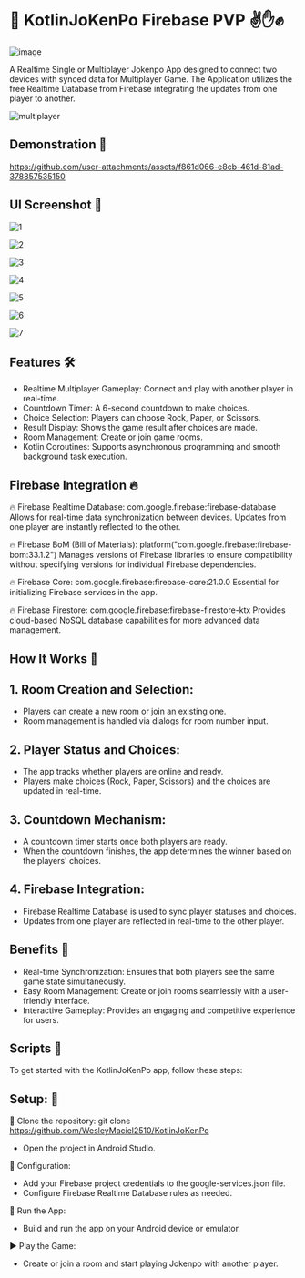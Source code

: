 ﻿# 🔵 KotlinJoKenPo Firebase PVP ✌️✋✊
![image](https://github.com/user-attachments/assets/6a1f52a2-3498-44fb-89f2-c80fe5729616)

A Realtime Single or Multiplayer Jokenpo App designed to connect two devices with synced data for Multiplayer Game. The Application utilizes the free Realtime Database from Firebase integrating the updates from one player to another. 

![multiplayer](https://github.com/user-attachments/assets/75c0bf7a-4175-4cd3-92a6-463b3b87e237)

## Demonstration 🎁

https://github.com/user-attachments/assets/f861d066-e8cb-461d-81ad-378857535150

## UI Screenshot 📱

![1](https://github.com/user-attachments/assets/f83a1e2f-3ea5-4831-b833-50e852a01009)

![2](https://github.com/user-attachments/assets/35331a96-f18f-42f9-b947-0ad346a515fb)

![3](https://github.com/user-attachments/assets/a0e12215-bb99-42ad-93ec-5d89521f9c81)

![4](https://github.com/user-attachments/assets/f07d810e-3f4a-4c3b-b4c8-43deaab4ccdf)

![5](https://github.com/user-attachments/assets/d3447107-4e0b-4ea3-8d3a-23ea4d7796f5)

![6](https://github.com/user-attachments/assets/1340b3c2-4f1a-483c-9fa7-eb64185ff8d0)

![7](https://github.com/user-attachments/assets/b26e023e-45d1-4886-8ee6-af8caf7fa09f)

## Features 🛠️
- Realtime Multiplayer Gameplay: Connect and play with another player in real-time.
- Countdown Timer: A 6-second countdown to make choices.
- Choice Selection: Players can choose Rock, Paper, or Scissors.
- Result Display: Shows the game result after choices are made.
- Room Management: Create or join game rooms.
- Kotlin Coroutines: Supports asynchronous programming and smooth background task execution.
  
## Firebase Integration 🔥

🔥 Firebase Realtime Database: com.google.firebase:firebase-database
Allows for real-time data synchronization between devices. Updates from one player are instantly reflected to the other.

🔥 Firebase BoM (Bill of Materials): platform("com.google.firebase:firebase-bom:33.1.2")
Manages versions of Firebase libraries to ensure compatibility without specifying versions for individual Firebase dependencies.

🔥 Firebase Core: com.google.firebase:firebase-core:21.0.0
Essential for initializing Firebase services in the app.

🔥 Firebase Firestore: com.google.firebase:firebase-firestore-ktx
Provides cloud-based NoSQL database capabilities for more advanced data management.

## How It Works 🔄
## 1. Room Creation and Selection:

- Players can create a new room or join an existing one.
- Room management is handled via dialogs for room number input.

## 2. Player Status and Choices:

- The app tracks whether players are online and ready.
- Players make choices (Rock, Paper, Scissors) and the choices are updated in real-time.

## 3. Countdown Mechanism:

- A countdown timer starts once both players are ready.
- When the countdown finishes, the app determines the winner based on the players' choices.

## 4. Firebase Integration:

- Firebase Realtime Database is used to sync player statuses and choices.
- Updates from one player are reflected in real-time to the other player.

## Benefits 🌟
- Real-time Synchronization: Ensures that both players see the same game state simultaneously.
- Easy Room Management: Create or join rooms seamlessly with a user-friendly interface.
- Interactive Gameplay: Provides an engaging and competitive experience for users.

## Scripts 🚀
To get started with the KotlinJoKenPo app, follow these steps:

## Setup: 📝

💬 Clone the repository: git clone https://github.com/WesleyMaciel2510/KotlinJoKenPo
- Open the project in Android Studio.

💬 Configuration:
- Add your Firebase project credentials to the google-services.json file.
- Configure Firebase Realtime Database rules as needed.

🎨 Run the App:
- Build and run the app on your Android device or emulator.

▶️ Play the Game:
- Create or join a room and start playing Jokenpo with another player.


